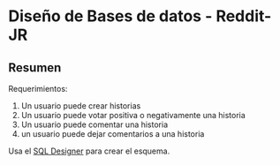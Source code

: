 # Diseño de Bases de datos - Reddit-JR

## Resumen

Requerimientos:

1. Un usuario puede crear historias
2. Un usuario puede votar positiva o negativamente una historia
3. Un usuario puede comentar una historia
4. un usuario puede dejar comentarios a una historia


Usa el  [SQL Designer](https://ondras.zarovi.cz/sql/demo/) para crear el esquema.
